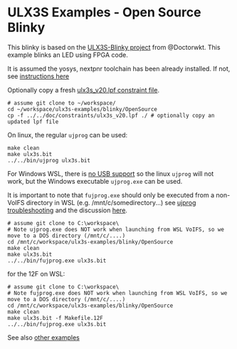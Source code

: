 # ULX3S Examples - Open Source Blinky

This blinky is based on the [ULX3S-Blinky project](https://github.com/DoctorWkt/ULX3S-Blinky) from @Doctorwkt. This example blinks an LED using FPGA code.

It is assumed the yosys, nextpnr toolchain has been already installed. If not, see [instructions here](../../OpenSource-toolchain/README.md)

Optionally copy a fresh [ulx3s_v20.lpf constraint file](../../doc/constraints/ulx3s_v20.lpf).

```
# assume git clone to ~/workspace/
cd ~/workspace/ulx3s-examples/blinky/OpenSource
cp -f ../../doc/constraints/ulx3s_v20.lpf ./ # optionally copy an updated lpf file
```

On linux, the regular `ujprog` can be used:

```
make clean
make ulx3s.bit
../../bin/ujprog ulx3s.bit
```

For Windows WSL, there is [no USB support](https://github.com/Microsoft/WSL/issues/2185#issuecomment-306083436) so the linux `ujprog` will not work, but the Windows executable `ujprog.exe` can be used.

It is important to note that `fujprog.exe` should only be executed from a non-VoIFS directory in WSL (e.g. /mnt/c/somedirectory...) see [ujprog troubleshooting](https://github.com/f32c/tools/tree/master/ujprog#troubleshooting) and the discussion [here](https://github.com/f32c/tools/pull/9#issuecomment-465693978).

```
# assume git clone to C:\workspace\
# Note ujprog.exe does NOT work when launching from WSL VoIFS, so we move to a DOS directory (/mnt/c/....)
cd /mnt/c/workspace/ulx3s-examples/blinky/OpenSource
make clean
make ulx3s.bit
../../bin/fujprog.exe ulx3s.bit
```

for the 12F on WSL:

```
# assume git clone to C:\workspace\
# Note fujprog.exe does NOT work when launching from WSL VoIFS, so we move to a DOS directory (/mnt/c/....)
cd /mnt/c/workspace/ulx3s-examples/blinky/OpenSource
make clean
make ulx3s.bit -f Makefile.12F
../../bin/fujprog.exe ulx3s.bit
```

See also [other examples](../../README.md)

